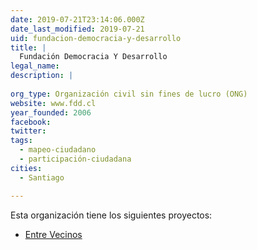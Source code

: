 ```yaml
---
date: 2019-07-21T23:14:06.000Z
date_last_modified: 2019-07-21
uid: fundacion-democracia-y-desarrollo
title: |
  Fundación Democracia Y Desarrollo
legal_name: 
description: |
  
org_type: Organización civil sin fines de lucro (ONG)
website: www.fdd.cl
year_founded: 2006
facebook: 
twitter: 
tags:
  - mapeo-ciudadano
  - participación-ciudadana
cities: 
  - Santiago

---
```


Esta organización tiene los siguientes proyectos:

- [Entre Vecinos](/proyectos/entre-vecinos)

